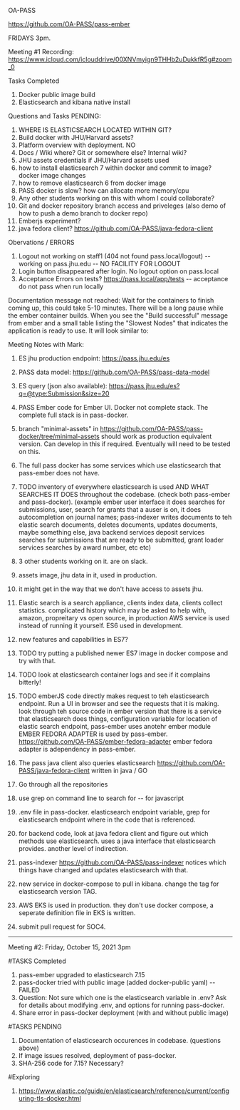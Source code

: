 OA-PASS

https://github.com/OA-PASS/pass-ember


FRIDAYS 3pm.

Meeting #1 Recording: https://www.icloud.com/iclouddrive/00XNVmyign9THHb2uDukkfR5g#zoom_0


Tasks Completed
1. Docker public image build
2. Elasticsearch and kibana native install

Questions and Tasks PENDING:
1. WHERE IS ELASTICSEARCH LOCATED WITHIN GIT?
2. Build docker with JHU/Harvard assets?
3. Platform overview with deployment. NO
4. Docs / Wiki where? Git or somewhere else? Internal wiki?
5. JHU assets credentials if JHU/Harvard assets used
6. how to install elasticsearch 7 within docker and commit to image? docker image changes
7. how to remove elasticsearch 6 from docker image
8. PASS docker is slow? how can allocate more memory/cpu
9. Any other students working on this with whom I could collaborate?
10. Git and docker repository branch access and priveleges (also demo of how to push a demo branch to docker repo)
11. Emberjs experiment?
12. java fedora client? https://github.com/OA-PASS/java-fedora-client

Obervations / ERRORS
1. Logout not working on staff1 (404 not found pass.local/logout) -- working on pass.jhu.edu -- NO FACILITY FOR LOGOUT
2. Login button disappeared after login. No logout option on pass.local
3. Acceptance Errors on tests? https://pass.local/app/tests -- acceptance do not pass when run locally

Documentation message not reached:
Wait for the containers to finish coming up, this could take 5-10 minutes. There will be a long pause while the ember container builds. When you see the "Build successful" message from ember and a small table listing the "Slowest Nodes" that indicates the application is ready to use. It will look similar to:



Meeting Notes with Mark:
1. ES jhu production endpoint: https://pass.jhu.edu/es
2. PASS data model: https://github.com/OA-PASS/pass-data-model
3. ES query (json also available): https://pass.jhu.edu/es?q=@type:Submission&size=20
4. PASS Ember code for Ember UI. Docker not complete stack. The complete full stack is in pass-docker. 
5. branch "minimal-assets" in https://github.com/OA-PASS/pass-docker/tree/minimal-assets should work as production equivalent version. Can develop in this if required. Eventually will need to be tested on this.
6. The full pass docker has some services which use elasticsearch that pass-ember does not have.


7. TODO inventory of everywhere elasticsearch is used AND WHAT SEARCHES IT DOES throughout the codebase. (check both pass-ember and pass-docker). (example ember user interface it does searches for submissions, user, search for grants that a auser is on, it does autocompletion on journal names;
pass-indexer writes documents to teh elastic search documents, deletes documents, updates documents, maybe something else,
java backend services deposit services searches for submissions that are ready to be submitted, grant loader services searches by award number, etc etc)

8. 3 other students working on it. are on slack.
9. assets image, jhu data in it, used in production.
10. it might get in the way that we don't have access to assets jhu.
11. Elastic search is a search appliance, clients index data, clients collect statistics. complicated history which may be asked to help with, amazon, propreitary vs open source, in production AWS service is used instead of running it yourself. ES6 used in development.
12. new features and capabilities in ES7?
13. TODO try putting a published newer ES7 image in docker compose and try with that.
14. TODO look at elasticsearch container logs and see if it complains bitterly!
15. TODO emberJS code directly makes request to teh elasticsearch endpoint. Run a UI in browser and see the requests that it is making. look through teh source code in ember version that there is a service that elasticsearch does things, configuration variable for location of elastic search endpoint, pass-ember uses anotehr ember module EMBER FEDORA ADAPTER is used by pass-ember. https://github.com/OA-PASS/ember-fedora-adapter
ember fedora adapter is  adependency in pass-ember.
16. The pass java client also queries elasticsearch https://github.com/OA-PASS/java-fedora-client
written in java / GO
17. Go through all the repositories 
18. use grep on command line to search for 
-- for javascript 
19. .env file in pass-docker. elasticsearch endpoint variable, grep for elasticsearch endpoint where in the code that is referenced.
20. for backend code, look at java fedora client and figure out which methods use elasticsearch. uses a java interface that elasticsearch provides. another level of indirection.
21. pass-indexer https://github.com/OA-PASS/pass-indexer notices which things have changed and updates elasticsearch with that.
22. new service in docker-compose to pull in kibana. change the tag for elasticsearch version TAG.
23. AWS EKS is used in production. they don't use docker compose, a seperate definition file in EKS is written. 

24. submit pull request for SOC4.


__________________________________________________________________________

Meeting #2: Friday, October 15, 2021 3pm

#TASKS Completed

1. pass-ember upgraded to elasticsearch 7.15
2. pass-docker tried with public image (added docker-public yaml) -- FAILED
3. Question: Not sure which one is the elasticsearch variable in .env? Ask for details about modifying .env, and options for running pass-docker.
4. Share error in pass-docker deployment (with and without public image)

#TASKS PENDING
1. Documentation of elasticsearch occurences in codebase. (questions above)
2. If image issues resolved, deployment of pass-docker.
3. SHA-256 code for 7.15? Necessary?

#Exploring
1. https://www.elastic.co/guide/en/elasticsearch/reference/current/configuring-tls-docker.html